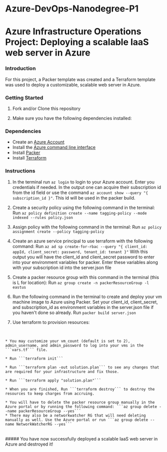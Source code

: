# Azure-DevOps-Nanodegree-P1
# Azure Infrastructure Operations Project: Deploying a scalable IaaS web server in Azure

### Introduction
For this project, a Packer template was created and a Terraform template was used to deploy a customizable, scalable web server in Azure.

### Getting Started
1. Fork and/or Clone this repository

2. Make sure you have the following dependencies installed:

### Dependencies
* Create an [Azure Account](https://portal.azure.com)
* Install the [Azure command line interface](https://docs.microsoft.com/en-us/cli/azure/install-azure-cli?view=azure-cli-latest)
* Install [Packer](https://www.packer.io/downloads)
* Install [Terraform](https://www.terraform.io/downloads.html)

### Instructions
1. In the terminal run ```az login``` to login to your Azure account. Enter you credentials if needed. In the output one can acquire their subscription id from the id field or use the command ```az account show --query "{ subscription_id }"```. This id will be used in the packer build.

2. Create a security policy using the following command in the terminal:
    Run ``` az policy definition create --name tagging-policy --mode indexed --rules policy.json ```

3. Assign policy with the following command in the terminal:
    Run ``` az policy assignment create --policy tagging-policy ```


4. Create an azure service principal to use terraform with the following command:
    Run ```az ad sp create-for-rbac --query "{ client_id: appId, client_secret: password, tenant_id: tenant }"```
With this output you will have the client_id and client_secret password to enter into your environment variables for packer. Enter these variables along with your subscription id into the server.json file

5. Create a packer resource group with this command in the terminal (this is L for location):
        Run ```az group create -n packerResourceGroup -l eastus```

6. Run the following command in the terminal to create and deploy your vm machine image to Azure using Packer. Set your client_id, client_secret, and subscription_id as environment variables in the server.json file if you haven't done so already.
    Run ```packer build server.json```

7. Use terraform to provision resources:
<br>

    * You may customize your vm_count (default is set to 2), admin_username, and admin_password to log into your vms in the ```vars.tf``` file.

    * Run ```terraform init```

    * Run ```terraform plan -out solution.plan``` to see any changes that are required for your infrastructure and fix those.

    * Run ```terraform apply "solution.plan"```

    * When you are finished, Run ```terraform destroy``` to destroy the resources to keep charges from accruing.

    * You will have to delete the packer resource group manually in the Azure portal or by running the following command: ```az group delete --name packerResourceGroup --yes```
    * There may also be a networkwatcher RG that will need deleting manually as well. Use the Azure portal or run ```az group delete --name NetworkWatcherRG --yes```
<br>
##### You have now successfully deployed a scalable IaaS web server in Azure and destroyed it!